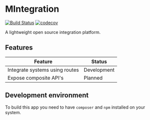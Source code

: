 # MIntegration

[![Build Status](https://www.travis-ci.com/DerkVanDenBergh/mintegration.svg?branch=main)](https://www.travis-ci.com/DerkVanDenBergh/mintegration) [![codecov](https://codecov.io/gh/DerkVanDenBergh/mintegration/branch/main/graph/badge.svg?token=93OG3XAC2H)](https://codecov.io/gh/DerkVanDenBergh/mintegration)

A lightweight open source integration platform.

## Features

|Feature                        | Status        |
|-------------------------------|---------------|
|Integrate systems using routes | Development   |
|Expose composite API's         | Planned       |

## Development environment

To build this app you need to have `composer` and `npm` installed on your system.



